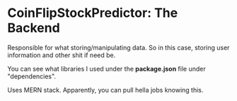 # CoinFlipStockPredictor: The Backend

Responsible for what storing/manipulating data. So in this case,
storing user information and other shit if need be.

You can see what libraries I used under the **package.json** 
file under "dependencies". 

Uses MERN stack. Apparently, you can pull hella jobs knowing this.




